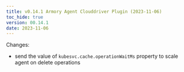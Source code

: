 ```yaml
---
title: v0.14.1 Armory Agent Clouddriver Plugin (2023-11-06)
toc_hide: true
version: 00.14.1
date: 2023-11-06
---
```


Changes:
- send the value of `kubesvc.cache.operationWaitMs` property to scale agent on delete operations
